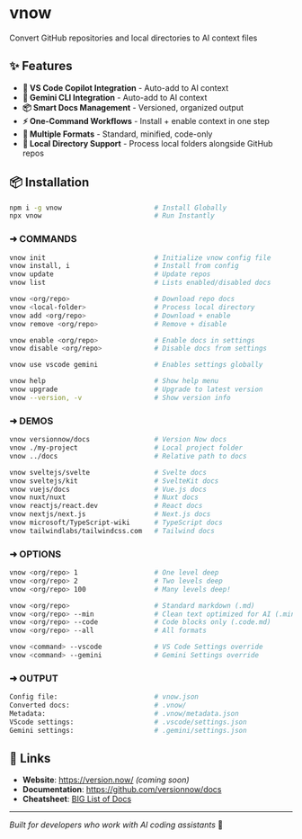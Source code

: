 # vnow

Convert GitHub repositories and local directories to AI context files

## ✨ Features

- **🤖 VS Code Copilot Integration** - Auto-add to AI context
- **🤖 Gemini CLI Integration** - Auto-add to AI context
- **📦 Smart Docs Management** - Versioned, organized output  
- **⚡ One-Command Workflows** - Install + enable context in one step
- **🎯 Multiple Formats** - Standard, minified, code-only
- **📁 Local Directory Support** - Process local folders alongside GitHub repos

## 📦 Installation

```bash
npm i -g vnow                       # Install Globally
npx vnow                            # Run Instantly
```

### ➜ COMMANDS
```bash
vnow init                           # Initialize vnow config file
vnow install, i                     # Install from config 
vnow update                         # Update repos
vnow list                           # Lists enabled/disabled docs

vnow <org/repo>                     # Download repo docs
vnow <local-folder>                 # Process local directory
vnow add <org/repo>                 # Download + enable
vnow remove <org/repo>              # Remove + disable

vnow enable <org/repo>              # Enable docs in settings
vnow disable <org/repo>             # Disable docs from settings

vnow use vscode gemini              # Enables settings globally

vnow help                           # Show help menu
vnow upgrade                        # Upgrade to latest version
vnow --version, -v                  # Show version info
```

### ➜ DEMOS
```bash
vnow versionnow/docs                # Version Now docs
vnow ./my-project                   # Local project folder
vnow ../docs                        # Relative path to docs

vnow sveltejs/svelte                # Svelte docs
vnow sveltejs/kit                   # SvelteKit docs
vnow vuejs/docs                     # Vue.js docs
vnow nuxt/nuxt                      # Nuxt docs
vnow reactjs/react.dev              # React docs
vnow nextjs/next.js                 # Next.js docs
vnow microsoft/TypeScript-wiki      # TypeScript docs
vnow tailwindlabs/tailwindcss.com   # Tailwind docs
```

### ➜ OPTIONS
```bash
vnow <org/repo> 1                   # One level deep
vnow <org/repo> 2                   # Two levels deep
vnow <org/repo> 100                 # Many levels deep!

vnow <org/repo>                     # Standard markdown (.md)
vnow <org/repo> --min               # Clean text optimized for AI (.min.md)
vnow <org/repo> --code              # Code blocks only (.code.md)
vnow <org/repo> --all               # All formats 

vnow <command> --vscode             # VS Code Settings override
vnow <command> --gemini             # Gemini Settings override
```

### ➜ OUTPUT
```bash
Config file:                        # vnow.json
Converted docs:                     # .vnow/
Metadata:                           # .vnow/metadata.json
VScode settings:                    # .vscode/settings.json
Gemini settings:                    # .gemini/settings.json
```

## 🔗 Links

- **Website**: https://version.now/ *(coming soon)*
- **Documentation**: https://github.com/versionnow/docs
- **Cheatsheet**: [BIG List of Docs](https://docs.google.com/spreadsheets/d/1Yxogakp1UIUSuwyNWboYtmDXifxGtlaoPI6P2NWkFa4/edit?gid=0#gid=0)

---

*Built for developers who work with AI coding assistants* 🤖